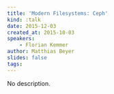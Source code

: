 ```yaml
---
title: 'Modern Filesystems: Ceph'
kind: :talk
date: 2015-12-03
created_at: 2015-10-03
speakers:
    - Florian Kemmer
author: Matthias Beyer
slides: false
tags:
---
```


No description.

